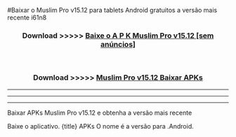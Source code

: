 #Baixar o Muslim Pro v15.12  para tablets Android gratuitos a versão mais recente i61n8


<div align="center">
<h3>Download >>>>> <a href="https://pt-web.web.app/?pt= Muslim Pro v15.12">Baixe o A P K Muslim Pro v15.12 [sem anúncios]</a></h3><br>

<h3>Download >>>>> <a href="https://pt-web.web.app/?pt= Muslim Pro v15.12">Muslim Pro v15.12 Baixar APKs</a></h3>
</div>

----------------------------------------------------------

----------------------------------------------------------

----------------------------------------------------------

Baixar APKs Muslim Pro v15.12 e obtenha a versão mais recente

Baixe o aplicativo. {title} APKs O nome é a versão para .Android.



